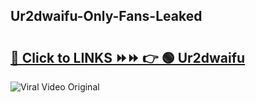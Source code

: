 
 ## Ur2dwaifu-Only-Fans-Leaked

# <h2><a href="https://clipsfans.com/Ur2dwaifu&ref=git">🔗 Click to LINKS ⏩⏩ 👉 🟢 Ur2dwaifu </a></h2>

<a href="https://clipsfans.com/Ur2dwaifu&ref=git" rel="nofollow" data-target="animated-image.originalLink"><img src="https://i.ibb.co.com/xMMVF88/686577567.gif" alt="Viral Video Original" style="max-width: 100%; display: inline-block;" data-target="animated-image.originalImage"></a>
